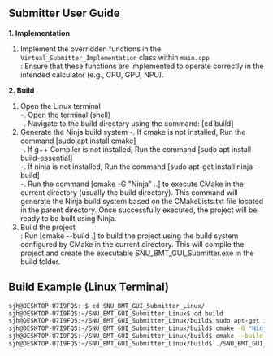
## Submitter User Guide
**1. Implementation**
   1) Implement the overridden functions in the `Virtual_Submitter_Implementation` class within `main.cpp`  
   : Ensure that these functions are implemented to operate correctly in the intended calculator (e.g., CPU, GPU, NPU).

**2. Build**  
   1) Open the Linux terminal  
  -. Open the terminal (shell)  
  -. Navigate to the build directory using the command: [cd build]
   2) Generate the Ninja build system
  -. If cmake is not installed, Run the command [sudo apt install cmake]  
  -. If g++ Compiler is not installed, Run the command [sudo apt install build-essential]  
  -. If ninja is not installed, Run the command [sudo apt-get install ninja-build]  
  -. Run the command [cmake -G "Ninja" ..] to execute CMake in the current directory (usually the build directory). This command will generate the Ninja build system based on the CMakeLists.txt file located in the parent directory. Once successfully executed, the project will be ready to be built using Ninja.
   4) Build the project  
   : Run [cmake --build .] to build the project using the build system configured by CMake in the current directory. This will compile the project and create the executable SNU_BMT_GUI_Submitter.exe in the build folder.

## Build Example (Linux Terminal)
```bash
sjh@DESKTOP-U7I9FQS:~$ cd SNU_BMT_GUI_Submitter_Linux/
sjh@DESKTOP-U7I9FQS:~/SNU_BMT_GUI_Submitter_Linux$ cd build
sjh@DESKTOP-U7I9FQS:~/SNU_BMT_GUI_Submitter_Linux/build$ sudo apt-get install ninja-build
sjh@DESKTOP-U7I9FQS:~/SNU_BMT_GUI_Submitter_Linux/build$ cmake -G "Ninja" ..
sjh@DESKTOP-U7I9FQS:~/SNU_BMT_GUI_Submitter_Linux/build$ cmake --build .
sjh@DESKTOP-U7I9FQS:~/SNU_BMT_GUI_Submitter_Linux/build$ ./SNU_BMT_GUI_Submitter
